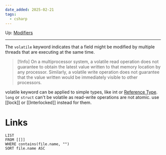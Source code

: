 ```yaml
---
date_added: 2025-02-21
tags:
  - csharp
---
```

Up: [Modifiers](Modifiers.md)
___
 The `volatile` keyword indicates that a field might be modified by multiple threads that are executing at the same time.
 
>[!Info]
> On a multiprocessor system, a volatile read operation does not guarantee to obtain the latest value written to that memory location by any processor. Similarly, a volatile write operation does not guarantee that the value written would be immediately visible to other processors.

volatile keyword can be applied to simple types, like int or [Reference Type](Reference%20Type.md). `long` or `struct` can't be volatile as read-write operations are not atomic. use [[lock]] or [[Interlocked]] instead for them.
# Links
```dataview
LIST
FROM [[]]
WHERE contains(file.name, "")
SORT file.name ASC
```
